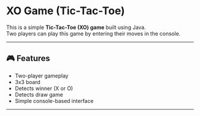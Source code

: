 # XO Game (Tic-Tac-Toe)

This is a simple **Tic-Tac-Toe (XO) game** built using Java.  
Two players can play this game by entering their moves in the console.

---

## 🎮 Features
- Two-player gameplay
- 3x3 board
- Detects winner (X or O)
- Detects draw game
- Simple console-based interface

---

